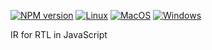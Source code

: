 [![NPM version](https://img.shields.io/npm/v/irtl.svg)](https://www.npmjs.org/package/irtl)
[![Linux](https://github.com/drom/irtl/actions/workflows/linux.yml/badge.svg)](https://github.com/drom/irtl/actions/workflows/linux.yml)
[![MacOS](https://github.com/drom/irtl/actions/workflows/macos.yml/badge.svg)](https://github.com/drom/irtl/actions/workflows/macos.yml)
[![Windows](https://github.com/drom/irtl/actions/workflows/windows.yml/badge.svg)](https://github.com/drom/irtl/actions/workflows/windows.yml)

IR for RTL in JavaScript
